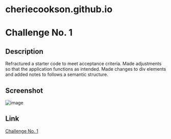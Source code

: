 # cheriecookson.github.io
# Challenge No. 1

## Description
Refractured a starter code to meet acceptance criteria.  Made adjustments so that the application functions as intended.  Made changes to div elements and added notes to follows a semantic structure. 

## Screenshot

![image](https://user-images.githubusercontent.com/65319429/82743176-34042f00-9d2d-11ea-9d40-1a2b4d045af0.png)

## Link

[Challenge No. 1](https://cheriecookson.github.io/cheriecookson.github.io/Develop/index.html)
